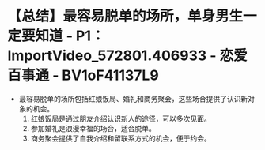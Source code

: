 # 【总结】最容易脱单的场所，单身男生一定要知道 - P1：ImportVideo_572801.406933 - 恋爱百事通 - BV1oF41137L9

-   最容易脱单的场所包括红娘饭局、婚礼和商务聚会，这些场合提供了认识新对象的机会。
    1.  红娘饭局是通过朋友介绍认识新人的途径，可以多次见面。
    2.  参加婚礼是浪漫幸福的场合，适合脱单。
    3.  商务聚会提供了自我介绍和留联系方式的机会，便于约会。
